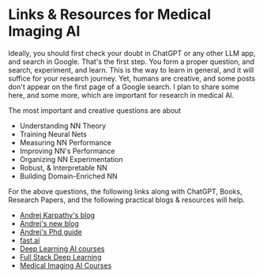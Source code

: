 # Links & Resources for Medical Imaging AI

Ideally, you should first check your doubt in ChatGPT or any other LLM app, and search in Google. That's the first step. You form a proper question, and search, experiment, and learn. This is the way to learn in general, and it will suffice for your research journey. Yet, humans are creative, and some posts don't appear on the first page of a Google search. I plan to share some here, and some more, which are important for research in medical AI.

The most important and creative questions are about
* Understanding NN Theory
* Training Neural Nets
* Measuring NN Performance
* Improving NN's Performance
* Organizing NN Experimentation
* Robust, & Interpretable NN
* Building Domain-Enriched NN

For the above questions, the following links along with ChatGPT, Books, Research Papers, and the following practical blogs & resources will help.

* [Andrej Karpathy's blog](https://karpathy.github.io/)
* [Andrej's new blog](https://karpathy.ai/zero-to-hero.html)
* [Andrej's Phd guide](https://karpathy.github.io/2016/09/07/phd/)
* [fast.ai](https://www.fast.ai/)
* [Deep Learning AI courses](https://www.deeplearning.ai/)
* [Full Stack Deep Learning](https://fullstackdeeplearning.com/)
* [Medical Imaging AI Courses](https://www.linkedin.com/posts/srijit-mukherjee_statistics-machinelearning-deeplearning-activity-7274053104772214784-dv6f?utm_source=share&utm_medium=member_desktop)
